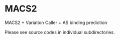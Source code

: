 # MACS2
MACS2 + Variation Caller + AS binding prediction

Please see source codes in individual subdirectories.
